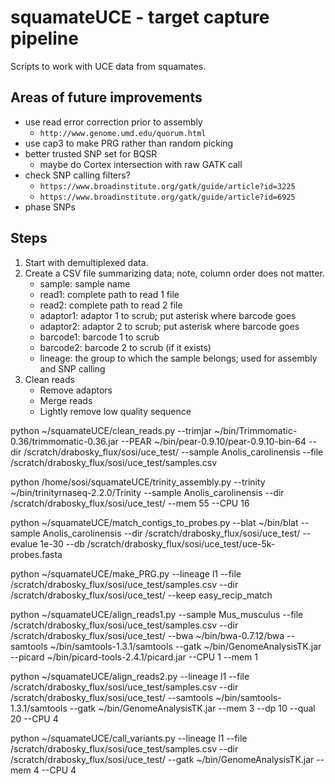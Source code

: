 # squamateUCE - target capture pipeline
Scripts to work with UCE data from squamates.

## Areas of future improvements
- use read error correction prior to assembly
	- `http://www.genome.umd.edu/quorum.html`
- use cap3 to make PRG rather than random picking
- better trusted SNP set for BQSR
	- maybe do Cortex intersection with raw GATK call
- check SNP calling filters?
	- `https://www.broadinstitute.org/gatk/guide/article?id=3225`
	- `https://www.broadinstitute.org/gatk/guide/article?id=6925`
- phase SNPs

## Steps
1. Start with demultiplexed data.
2. Create a CSV file summarizing data; note, column order does not matter.
	- sample: sample name
	- read1: complete path to read 1 file
	- read2: complete path to read 2 file
	- adaptor1: adaptor 1 to scrub; put asterisk where barcode goes
	- adaptor2: adaptor 2 to scrub; put asterisk where barcode goes
	- barcode1: barcode 1 to scrub
	- barcode2: barcode 2 to scrub (if it exists)
	- lineage: the group to which the sample belongs; used for assembly and SNP calling
3. Clean reads
	- Remove adaptors
	- Merge reads
	- Lightly remove low quality sequence 

python ~/squamateUCE/clean_reads.py --trimjar ~/bin/Trimmomatic-0.36/trimmomatic-0.36.jar --PEAR ~/bin/pear-0.9.10/pear-0.9.10-bin-64 --dir /scratch/drabosky_flux/sosi/uce_test/ --sample Anolis_carolinensis --file /scratch/drabosky_flux/sosi/uce_test/samples.csv

python /home/sosi/squamateUCE/trinity_assembly.py --trinity ~/bin/trinityrnaseq-2.2.0/Trinity --sample Anolis_carolinensis --dir /scratch/drabosky_flux/sosi/uce_test/ --mem 55 --CPU 16

python ~/squamateUCE/match_contigs_to_probes.py --blat ~/bin/blat --sample Anolis_carolinensis --dir /scratch/drabosky_flux/sosi/uce_test/ --evalue 1e-30 --db /scratch/drabosky_flux/sosi/uce_test/uce-5k-probes.fasta

python ~/squamateUCE/make_PRG.py --lineage l1 --file /scratch/drabosky_flux/sosi/uce_test/samples.csv --dir /scratch/drabosky_flux/sosi/uce_test/ --keep easy_recip_match

python ~/squamateUCE/align_reads1.py --sample Mus_musculus --file /scratch/drabosky_flux/sosi/uce_test/samples.csv --dir /scratch/drabosky_flux/sosi/uce_test/ --bwa ~/bin/bwa-0.7.12/bwa --samtools ~/bin/samtools-1.3.1/samtools --gatk ~/bin/GenomeAnalysisTK.jar --picard ~/bin/picard-tools-2.4.1/picard.jar --CPU 1 --mem 1

python ~/squamateUCE/align_reads2.py --lineage l1 --file /scratch/drabosky_flux/sosi/uce_test/samples.csv --dir /scratch/drabosky_flux/sosi/uce_test/ --samtools ~/bin/samtools-1.3.1/samtools --gatk ~/bin/GenomeAnalysisTK.jar --mem 3 --dp 10 --qual 20 --CPU 4

python ~/squamateUCE/call_variants.py --lineage l1 --file /scratch/drabosky_flux/sosi/uce_test/samples.csv --dir /scratch/drabosky_flux/sosi/uce_test/ --gatk ~/bin/GenomeAnalysisTK.jar --mem 4 --CPU 4
